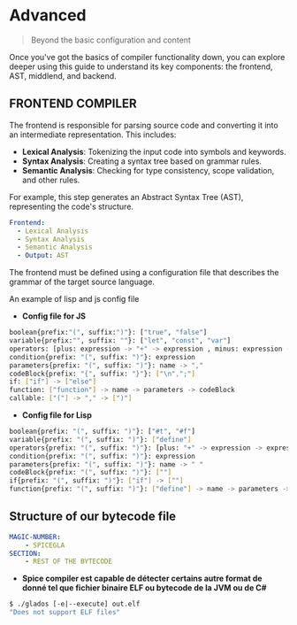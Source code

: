 # Advanced
> Beyond the basic configuration and content

Once you've got the basics of compiler functionality down, you can explore deeper using this guide to understand its key components: the frontend, AST, middlend, and backend.

## FRONTEND COMPILER

The frontend is responsible for parsing source code and converting it into an intermediate representation. This includes:

- **Lexical Analysis**: Tokenizing the input code into symbols and keywords.
- **Syntax Analysis**: Creating a syntax tree based on grammar rules.
- **Semantic Analysis**: Checking for type consistency, scope validation, and other rules.

For example, this step generates an Abstract Syntax Tree (AST), representing the code's structure.

```yaml
Frontend:
  - Lexical Analysis
  - Syntax Analysis
  - Semantic Analysis
  - Output: AST
```

The frontend must be defined using a configuration file that describes the grammar of the target source language.

An example of lisp and js config file

- **Config file for JS**

```sh
boolean{prefix:"(", suffix:")"}: ["true", "false"]
variable{prefix:"", suffix: ""}: ["let", "const", "var"]
operators: [plus: expression -> "+" -> expression , minus: expression -> "-" -> expression , multiply: expression -> "*" -> expression , divide: expression -> "/" -> expression , modulo: expression -> "%" -> expression , equal: expression -> "===" -> expression , assignation: expression -> "=" -> expression, less: expression -> "<" -> expression, greater: expression -> ">" -> expression]
condition{prefix: "(", suffix: ")"}: expression
parameters{prefix: "(", suffix: ")"}: name -> ","
codeBlock{prefix: "{", suffix: "}"}: ["\n",";"]
if: ["if"] -> ["else"]
function: ["function"] -> name -> parameters -> codeBlock
callable: ["("] -> "," -> [")"]
```

- **Config file for Lisp**

```sh
boolean{prefix: "(", suffix: ")"}: ["#t", "#f"]
variable{prefix: "(", suffix: ")"}: ["define"]
operators{prefix: "(", suffix: ")"}: [plus: "+" -> expression -> expression, minus: "-" -> expression -> expression, multiply: "*" -> expression -> expression, divide: "/" -> expression -> expression, modulo: "%" -> expression -> expression, equal: "eq?" -> expression -> expression, assignation: name -> "=" -> expression]
condition{prefix: "(", suffix: ")"}: expression
parameters{prefix: "(", suffix: ")"}: name -> " "
codeBlock{prefix: "(", suffix: ")"}: [""]
if{prefix: "(", suffix: ")"}: ["if"] -> [""]
function{prefix: "(", suffix: ")"}: ["define"] -> name -> parameters -> codeBlock
```

## Structure of our bytecode file

```yaml
MAGIC-NUMBER:
	- SPICEGLA
SECTION:
	- REST OF THE BYTECODE
```

- **Spice compiler est capable de détecter certains autre format de donné tel que fichier binaire ELF ou bytecode de la JVM ou de C#**

```sh
$ ./glados [-e|--execute] out.elf
"Does not support ELF files"
```

